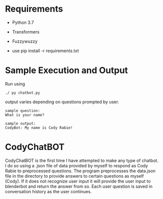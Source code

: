 # Requirements

  * Python 3.7
  * Transformers
  * Fuzzywuzzy

  * use pip install -r requirements.txt

# Sample Execution and Output

Run using
```
./ py chatbot.py
```

output varies depending on questions prompted by user.
```
sample question:
What is your name?

sample output:
CodyBot: My name is Cody Rabie!

```
# CodyChatBOT
CodyChatBOT is the first time I have attempted to make any type of chatbot. I do so using a .json file of data provided by myself to respond as Cody Rabie to preprocessed questions.  The program preprocesses the data.json file in the directory to provide answers to certain questions as myself (Cody). If it does not recognize user input it will provide the user input to blenderbot and return the answer from so. Each user question is saved in conversation history as the user continues. 
